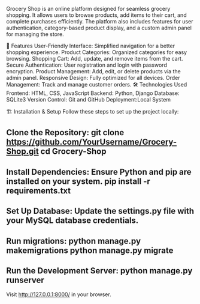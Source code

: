 
Grocery Shop is an online platform designed for seamless grocery shopping. It allows users to browse products, add items to their cart, and complete purchases efficiently. The platform also includes features for user authentication, category-based product display, and a custom admin panel for managing the store.

🚀 Features
User-Friendly Interface: Simplified navigation for a better shopping experience.
Product Categories: Organized categories for easy browsing.
Shopping Cart: Add, update, and remove items from the cart.
Secure Authentication: User registration and login with password encryption.
Product Management: Add, edit, or delete products via the admin panel.
Responsive Design: Fully optimized for all devices.
Order Management: Track and manage customer orders.
🛠️ Technologies Used
Frontend: HTML, CSS, JavaScript
Backend: Python, Django
Database: SQLite3
Version Control: Git and GitHub
Deployment:Local System



🏗️ Installation & Setup
Follow these steps to set up the project locally:

Clone the Repository:
git clone https://github.com/YourUsername/Grocery-Shop.git
cd Grocery-Shop
--------------------------------------------------------------------------------------
Install Dependencies: Ensure Python and pip are installed on your system.
pip install -r requirements.txt
--------------------------------------------------------------------------------------
Set Up Database:
Update the settings.py file with your MySQL database credentials.
--------------------------------------------------------------------------------------
Run migrations:
python manage.py makemigrations
python manage.py migrate
--------------------------------------------------------------------------------------
Run the Development Server:
python manage.py runserver
--------------------------------------------------------------------------------------
Visit http://127.0.0.1:8000/ in your browser.
